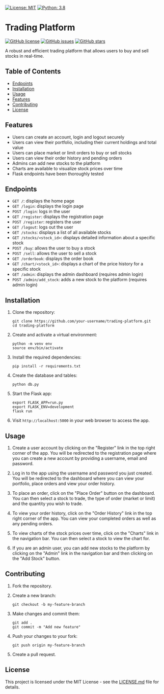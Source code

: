 [![License: MIT](https://img.shields.io/badge/License-MIT-yellow.svg)](https://opensource.org/licenses/MIT)
[![Python: 3.8](https://img.shields.io/badge/Python-3.8-blue.svg)](https://www.python.org/downloads/release/python-380/)
# Trading Platform

[![GitHub license](https://img.shields.io/github/license/<username>/<repo-name>.svg)](https://github.com/omarsa999/news/blob/master/LICENSE)
[![GitHub issues](https://img.shields.io/github/issues/<username>/<repo-name>.svg)](https://github.com/omarsa999/news/issues)
[![GitHub stars](https://img.shields.io/github/stars/<username>/<repo-name>.svg)](https://github.com/omarsa999/news/stargazers)

A robust and efficient trading platform that allows users to buy and sell stocks in real-time.

## Table of Contents

- [Endpoints](#Endpoints)
- [Installation](#installation)
- [Usage](#usage)
- [Features](#features)
- [Contributing](#contributing)
- [License](#license)

## Features

- Users can create an account, login and logout securely
- Users can view their portfolio, including their current holdings and total value
- Users can place market or limit orders to buy or sell stocks
- Users can view their order history and pending orders
- Admins can add new stocks to the platform
- Charts are available to visualize stock prices over time
- Flask endpoints have been thoroughly tested

## Endpoints

- `GET /`: displays the home page
- `GET /login`: displays the login page
- `POST /login`: logs in the user
- `GET /register`: displays the registration page
- `POST /register`: registers the user
- `GET /logout`: logs out the user
- `GET /stocks`: displays a list of all available stocks
- `GET /stocks/<stock_id>`: displays detailed information about a specific stock
- `POST /buy`: allows the user to buy a stock
- `POST /sell`: allows the user to sell a stock
- `GET /orderbook`: displays the order book
- `GET /chart/<stock_id>`: displays a chart of the price history for a specific stock
- `GET /admin`: displays the admin dashboard (requires admin login)
- `POST /admin/add_stock`: adds a new stock to the platform (requires admin login)


## Installation

1. Clone the repository:

    ```
    git clone https://github.com/your-username/trading-platform.git
    cd trading-platform
    ```

2. Create and activate a virtual environment:

    ```
    python -m venv env
    source env/bin/activate
    ```

3. Install the required dependencies:

    ```
    pip install -r requirements.txt
    ```

4. Create the database and tables:

    ```
    python db.py
    ```

5. Start the Flask app:

    ```
    export FLASK_APP=run.py
    export FLASK_ENV=development
    flask run
    ```

6. Visit `http://localhost:5000` in your web browser to access the app.

## Usage

1. Create a user account by clicking on the "Register" link in the top right corner of the app. You will be redirected to the registration page where you can create a new account by providing a username, email and password.

2. Log in to the app using the username and password you just created. You will be redirected to the dashboard where you can view your portfolio, place orders and view your order history.

3. To place an order, click on the "Place Order" button on the dashboard. You can then select a stock to trade, the type of order (market or limit) and the quantity you wish to trade.

4. To view your order history, click on the "Order History" link in the top right corner of the app. You can view your completed orders as well as any pending orders.

5. To view charts of the stock prices over time, click on the "Charts" link in the navigation bar. You can then select a stock to view the chart for.

6. If you are an admin user, you can add new stocks to the platform by clicking on the "Admin" link in the navigation bar and then clicking on the "Add Stock" button.



## Contributing

1. Fork the repository.

2. Create a new branch:

    ```
    git checkout -b my-feature-branch
    ```

3. Make changes and commit them:

    ```
    git add .
    git commit -m "Add new feature"
    ```

4. Push your changes to your fork:

    ```
    git push origin my-feature-branch
    ```

5. Create a pull request.

## License

This project is licensed under the MIT License - see the [LICENSE.md](LICENSE.md) file for details.
